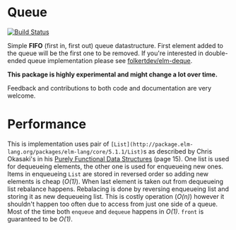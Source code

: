 # Queue

[![Build Status](https://travis-ci.org/turboMaCk/queue.svg?branch=master)](https://travis-ci.org/turboMaCk/queue)

Simple **FIFO** (first in, first out) queue datastructure. First element added to the queue will be the first one to be removed.
If you're interested in double-ended queue implementation please see [folkertdev/elm-deque](http://package.elm-lang.org/packages/folkertdev/elm-deque/latest).

**This package is highly experimental and might change a lot over time.**

Feedback and contributions to both code and documentation are very welcome.

# Performance

This is implementation uses pair of `[List](http://package.elm-lang.org/packages/elm-lang/core/5.1.1/List)`s
as described by Chris Okasaki's in his [Purely Functional Data Structures](https://www.cs.cmu.edu/~rwh/theses/okasaki.pdf)
(page 15). One list is used for dequeueing elements, the other one is used for enqueueing new ones. Items in enqueueing `List` are
stored in reversed order so adding new elements is cheap (*O(1)*). When last element is taken out from dequeueing list
rebalance happens. Rebalacing is done by reversing enqueueing list and storing it as new dequeueing list. This is costly operation
(*O(n)*) however it shouldn't happen too often due to access from just one side of a queue. Most of the time both
`enqueue` and `dequeue` happens in *O(1)*. `front` is guaranteed to be *O(1)*.
